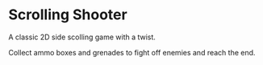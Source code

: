 # Scrolling Shooter

A classic 2D side scolling game with a twist.

Collect ammo boxes and grenades to fight off enemies and reach the end.
